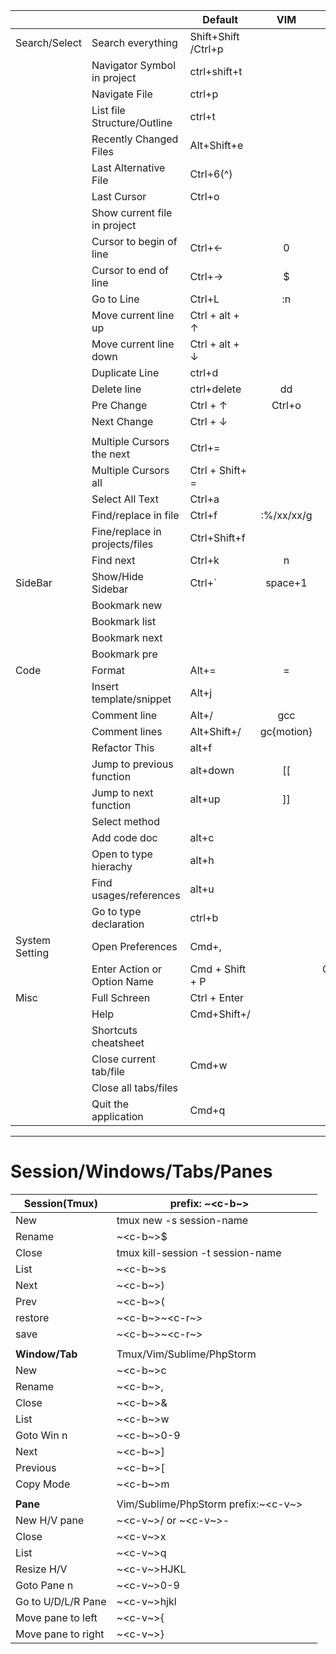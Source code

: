 |                |                                | Default             |     VIM    |     Sublime     | PhpStorm |
|----------------|--------------------------------|---------------------|:----------:|:---------------:|:--------:|
| Search/Select  | Search everything              | Shift+Shift /Ctrl+p |            |                 |          |
|                | Navigator Symbol in project    | ctrl+shift+t        |            |                 |          |
|                | Navigate File                  | ctrl+p              |            |                 |          |
|                | List file Structure/Outline    | ctrl+t              |            |                 |          |
|                | Recently Changed Files         | Alt+Shift+e         |            |                 |          |
|                | Last Alternative File          | Ctrl+6(^)           |            |                 |          |
|                | Last Cursor                    | Ctrl+o              |            |                 |          |
|                | Show current file in project   |                     |            |                 |          |
|                | Cursor to begin of line        | Ctrl+←              | 0          |                 |          |
|                | Cursor to end of line          | Ctrl+→              | $          |                 |          |
|                | Go to Line                     | Ctrl+L              | :n         |                 |          |
|                | Move current line up           | Ctrl + alt + ↑      |            |                 |          |
|                | Move current line down         | Ctrl + alt + ↓      |            |                 |          |
|                | Duplicate Line                 | ctrl+d              |            |                 |          |
|                | Delete line                    | ctrl+delete         | dd         |                 |          |
|                | Pre Change                     | Ctrl + ↑            |  Ctrl+o    |                 |          |
|                | Next Change                    | Ctrl + ↓            |            |                 |          |
|                |                                |                     |            |                 |          |
|                | Multiple Cursors the next      | Ctrl+=              |            |                 |          |
|                | Multiple Cursors all           | Ctrl + Shift+ =     |            |                 |          |
|                | Select All Text                | Ctrl+a              |            |                 |          |
|                | Find/replace in file           | Ctrl+f              | :%/xx/xx/g |                 |          |
|                | Fine/replace in projects/files | Ctrl+Shift+f        |            |                 |          |
|                | Find next                      | Ctrl+k              | n          |                 |          |
| SideBar        | Show/Hide Sidebar              | Ctrl+`              | space+1    |                 |          |
|                | Bookmark new                   |                     |            |                 |          |
|                | Bookmark list                  |                     |            |                 |          |
|                | Bookmark next                  |                     |            |                 |          |
|                | Bookmark pre                   |                     |            |                 |          |
| Code           | Format                         | Alt+=               | =          |                 |          |
|                | Insert template/snippet        | Alt+j               |            |                 |          |
|                | Comment line                   | Alt+/               | gcc        |                 |          |
|                | Comment lines                  | Alt+Shift+/         | gc{motion} |                 |          |
|                | Refactor This                  | alt+f               |            |                 |          |
|                | Jump to previous function      | alt+down            | [[         |                 |          |
|                | Jump to next function          | alt+up              | ]]         |                 |          |
|                | Select method                  |                     |            |                 |          |
|                | Add code doc                   | alt+c               |            |                 |          |
|                | Open to type hierachy          | alt+h               |            |                 |          |
|                | Find usages/references         | alt+u               |            |                 |          |
|                | Go to type declaration         | ctrl+b              |            |                 |          |
| System Setting | Open Preferences               | Cmd+,               |            | y               | y        |
|                | Enter Action or  Option Name   | Cmd + Shift + P     |            | Command Palette | y        |
| Misc           | Full Schreen                   | Ctrl + Enter        |            |                 |          |
|                | Help                           | Cmd+Shift+/         |            |                 |          |
|                | Shortcuts cheatsheet           |                     |            |                 |          |
|                | Close current tab/file         | Cmd+w               |            |                 |          |
|                | Close all tabs/files           |                     |            |                 |          |
|                | Quit the application           | Cmd+q               |            |                 |          |


---

Session/Windows/Tabs/Panes
==========================
| **Session(Tmux)**  | prefix: ~<c-b~>                      |   |
|--------------------|------------------------------------|---|
|                New | tmux new -s session-name           |   |
|             Rename | ~<c-b~>$                             |   |
|              Close | tmux kill-session -t session-name  |   |
|               List | ~<c-b~>s                             |   |
|               Next | ~<c-b~>)                             |   |
|               Prev | ~<c-b~>(                             |   |
|           restore  | ~<c-b~>~<c-r~>                         |   |
|               save | ~<c-b~>~<c-r~>                         |   |
|                    |                                    |   |
| **Window/Tab**     | Tmux/Vim/Sublime/PhpStorm          |   |
|                New | ~<c-b~>c                             |   |
|             Rename | ~<c-b~>,                             |   |
|              Close | ~<c-b~>&                             |   |
|               List | ~<c-b~>w                             |   |
|         Goto Win n | ~<c-b~>0-9                           |   |
|               Next | ~<c-b~>]                             |   |
|           Previous | ~<c-b~>[                             |   |
| Copy Mode          | ~<c-b~>m                             |   |
|                    |                                    |   |
| **Pane**           |  Vim/Sublime/PhpStorm prefix:~<c-v~> |   |
|       New H/V pane | ~<c-v~>/  or ~<c-v~>-                  |   |
|              Close | ~<c-v~>x                             |   |
|               List | ~<c-v~>q                             |   |
|         Resize H/V | ~<c-v~>HJKL                          |   |
|        Goto Pane n | ~<c-v~>0-9                           |   |
| Go to U/D/L/R Pane | ~<c-v~>hjkl                          |   |
| Move pane to left  | ~<c-v~>{                             |   |
| Move pane to right | ~<c-v~>}                             |   |
